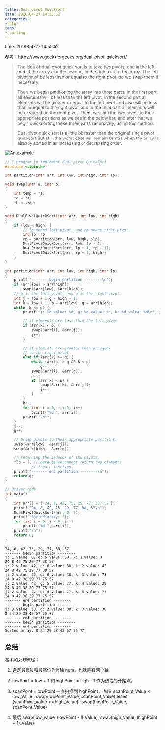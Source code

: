 ```yaml
---
title: Dual pivot Quicksort
date: 2018-04-27 14:55:52
categories:
- alg
tags:
- sorting
---
```



time: 2018-04-27 14:55:52

参考：https://www.geeksforgeeks.org/dual-pivot-quicksort/

>   The idea of dual pivot quick sort is to take two pivots, one in the left end of the array and the second, in the right end of the array. The left pivot must be less than or equal to the right pivot, so we swap them if necessary.
>
>   Then, we begin partitioning the array into three parts: in the first part, all elements will be less than the left pivot, in the second part all elements will be greater or equal to the left pivot and also will be less than or equal to the right pivot, and in the third part all elements will be greater than the right pivot. Then, we shift the two pivots to their appropriate positions as we see in the below bar, and after that we begin quicksorting these three parts recursively, using this method.
>
>   Dual pivot quick sort is a little bit faster than the original single pivot quicksort.But still, the worst case will remain O(n^2) when the array is already sorted in an increasing or decreasing order.

![An example](http://contribute.geeksforgeeks.org/wp-content/uploads/dual.png)





```C
// C program to implement dual pivot QuickSort
#include <stdio.h>

int partition(int* arr, int low, int high, int* lp);

void swap(int* a, int* b)
{
	int temp = *a;
	*a = *b;
	*b = temp;
}

void DualPivotQuickSort(int* arr, int low, int high)
{
	if (low < high) {
		// lp means left pivot, and rp means right pivot.
		int lp, rp; 
		rp = partition(arr, low, high, &lp);
		DualPivotQuickSort(arr, low, lp - 1);
		DualPivotQuickSort(arr, lp + 1, rp - 1);
		DualPivotQuickSort(arr, rp + 1, high);
	}
}

int partition(int* arr, int low, int high, int* lp)
{
    printf("------- begin partition --------\n");
	if (arr[low] > arr[high])
		swap(&arr[low], &arr[high]);
	// p is the left pivot, and q is the right pivot.
	int j = low + 1,g = high - 1;
	int k = low + 1, p = arr[low], q = arr[high];
	while (k <= g) {
	    printf("j: %d value: %d, g: %d value: %d, k: %d value: %d\n", j, arr[j], g, arr[g], k, arr[k]);

		// if elements are less than the left pivot
		if (arr[k] < p) {
			swap(&arr[k], &arr[j]);
			j++;
		}

		// if elements are greater than or equal 
		// to the right pivot
		else if (arr[k] >= q) {
			while (arr[g] > q && k < g)
				g--;
			swap(&arr[k], &arr[g]);
			g--;
			if (arr[k] < p) {
				swap(&arr[k], &arr[j]);
				j++;
			}
		}
		k++;
		for (int i = 0; i < 8; i++)
		    printf("%d ", arr[i]);
		printf("\n");
	}
	j--;
	g++;

	// bring pivots to their appropriate positions.
	swap(&arr[low], &arr[j]);
	swap(&arr[high], &arr[g]);

	// returning the indeces of the pivots.
	*lp = j; // because we cannot return two elements 
			// from a function.
    printf("------- end partition --------\n");
	return g;
}

// Driver code
int main()
{
	int arr[] = { 24, 8, 42, 75, 29, 77, 38, 57 };
	printf("24, 8, 42, 75, 29, 77, 38, 57\n");
	DualPivotQuickSort(arr, 0, 7);
	printf("Sorted array: ");
	for (int i = 0; i < 8; i++)
		printf("%d ", arr[i]);
	printf("\n");
	return 0;
}
```

```
24, 8, 42, 75, 29, 77, 38, 57
------- begin partition --------
j: 1 value: 8, g: 6 value: 38, k: 1 value: 8
24 8 42 75 29 77 38 57 
j: 2 value: 42, g: 6 value: 38, k: 2 value: 42
24 8 42 75 29 77 38 57 
j: 2 value: 42, g: 6 value: 38, k: 3 value: 75
24 8 42 38 29 77 75 57 
j: 2 value: 42, g: 5 value: 77, k: 4 value: 29
24 8 42 38 29 77 75 57 
j: 2 value: 42, g: 5 value: 77, k: 5 value: 77
24 8 42 38 29 77 75 57 
------- end partition --------
------- begin partition --------
j: 3 value: 38, g: 3 value: 38, k: 3 value: 38
8 24 29 38 42 57 75 77 
------- end partition --------
------- begin partition --------
------- end partition --------
Sorted array: 8 24 29 38 42 57 75 77 
```



## 总结

基本的处理流程：

1. 选定最低位和最高位作为轴 num，也就是有两个轴。

2. lowPoint = low + 1 和 highPoint = high - 1 作为选轴的开始点。

3. scanPoint = lowPoint 一直扫描到 highPoint， 如果 scanPoint_Value < low_Value : swap(lowPoint_Value, scanPoint_Value) elseif (scanPoint_Value >= high_Value) : swap(highPoint_Value, scanPoint_Value)

4. 最后 swap(low_Value, (lowPoint - 1).Value), swap(high_Value, (highPoint + 1)_Value)

   